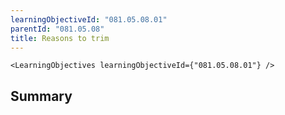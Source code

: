 ```yaml
---
learningObjectiveId: "081.05.08.01"
parentId: "081.05.08"
title: Reasons to trim
---
```


```tsx eval
<LearningObjectives learningObjectiveId={"081.05.08.01"} />
```

## Summary
